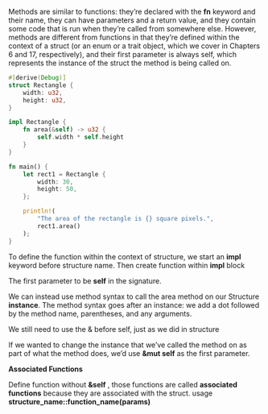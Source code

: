 Methods are similar to functions: they’re declared with the **fn** keyword and their name,
they can have parameters and a return value, and they contain some code that is run 
when they’re called from somewhere else. However, methods are different from functions
in that they’re defined within the context of a struct (or an enum or a trait object,
which we cover in Chapters 6 and 17, respectively), and their first parameter is always self,
which represents the instance of the struct the method is being called on.

```rust
#[derive(Debug)]
struct Rectangle {
    width: u32,
    height: u32,
}

impl Rectangle {
    fn area(&self) -> u32 {
        self.width * self.height
    }
}

fn main() {
    let rect1 = Rectangle {
        width: 30,
        height: 50,
    };

    println!(
        "The area of the rectangle is {} square pixels.",
        rect1.area()
    );
}
```

To define the function within the context of structure, we start an **impl** keyword before structure name.
Then create function within **impl** block 

The first parameter to be **self** in the signature.

We can instead use method syntax to call the area method on our Structure **instance**.
 The method syntax goes after an instance: we add a dot followed by the method name, parentheses, and any arguments.

We still need to use the & before self, just as we did in structure

 If we wanted to change the instance that we’ve called the method on as part of what the method does,
  we’d use **&mut self** as the first parameter.

**Associated Functions**

Define function without **&self** , those functions are called **associated functions** because they are 
associated with the struct. usage **structure_name::function_name(params)**

